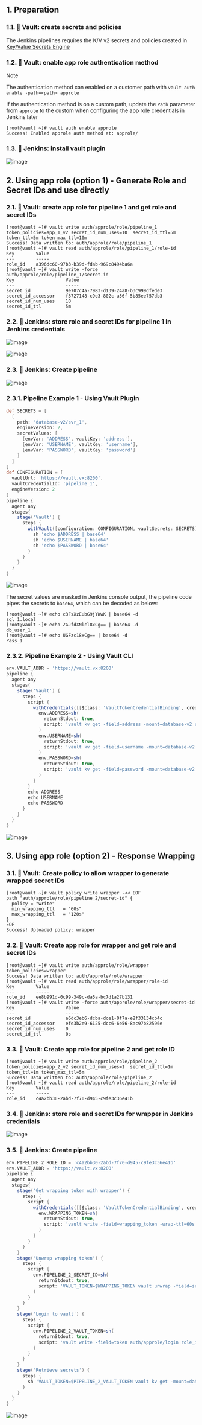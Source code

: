 ## 1. Preparation

### 1.1. 📌 Vault: create secrets and policies

The Jenkins pipelines requires the K/V v2 secrets and policies created in [Key/Value Secrets Engine](vault/key-vault-secrets-engine.md)

### 1.2. 📌 Vault: enable app role authentication method

> [!Note]
> 
> The authentication method can enabled on a customer path with `vault auth enable -path=<path> approle`
> 
> If the authentication method is on a custom path, update the `Path` parameter from `approle` to the custom when configuring the app role credentials in Jenkins later

```console
[root@vault ~]# vault auth enable approle
Success! Enabled approle auth method at: approle/
```

### 1.3. 📌 Jenkins: install vault plugin

![image](https://github.com/joetanx/hashicorp/assets/90442032/38c6efd8-693b-49af-af6d-d9b8a352a236)

## 2. Using app role (option 1) - Generate Role and Secret IDs and use directly

### 2.1. 📌 Vault: create app role for pipeline 1 and get role and secret IDs

```console
[root@vault ~]# vault write auth/approle/role/pipeline_1 token_policies=app_1_v2 secret_id_num_uses=10  secret_id_ttl=5m token_ttl=5m token_max_ttl=10m
Success! Data written to: auth/approle/role/pipeline_1
[root@vault ~]# vault read auth/approle/role/pipeline_1/role-id
Key        Value
---        -----
role_id    a396dc60-97b3-b39d-fdab-969c8494ba6a
[root@vault ~]# vault write -force auth/approle/role/pipeline_1/secret-id
Key                   Value
---                   -----
secret_id             9e707c4a-7983-d139-24a8-b3c999dfede3
secret_id_accessor    f3727148-c9e3-802c-a56f-5b85ee757db3
secret_id_num_uses    10
secret_id_ttl         5m
```

### 2.2. 📌 Jenkins: store role and secret IDs for pipeline 1 in Jenkins credentials

![image](https://github.com/joetanx/hashicorp/assets/90442032/e1efea91-d9a1-4e46-b32e-4e8c841649ce)

![image](https://github.com/joetanx/hashicorp/assets/90442032/73efb794-86af-4f95-ba8d-85c45cdcf7ab)

### 2.3. 📌 Jenkins: Create pipeline

![image](https://github.com/joetanx/hashicorp/assets/90442032/2c02fc3f-65e9-4783-9014-0c6e9c1ff4dd)

### 2.3.1. Pipeline Example 1 - Using Vault Plugin

```groovy
def SECRETS = [
  [
    path: 'database-v2/svr_1',
    engineVersion: 2,
    secretValues: [
      [envVar: 'ADDRESS', vaultKey: 'address'],
      [envVar: 'USERNAME', vaultKey: 'username'],
      [envVar: 'PASSWORD', vaultKey: 'password']
    ]
  ]
]
def CONFIGURATION = [
  vaultUrl: 'https://vault.vx:8200',
  vaultCredentialId: 'pipeline_1',
  engineVersion: 2
]
pipeline {
  agent any
  stages{   
    stage('Vault') {
      steps {
        withVault([configuration: CONFIGURATION, vaultSecrets: SECRETS]) {
          sh 'echo $ADDRESS | base64'
          sh 'echo $USERNAME | base64'
          sh 'echo $PASSWORD | base64'
        }
      }
    }
  }
}
```

![image](https://github.com/joetanx/hashicorp/assets/90442032/62bced54-9cfd-4efd-841d-8e1b7a03813c)

The secret values are masked in Jenkins console output, the pipeline code pipes the secrets to `base64`, which can be decoded as below:

```console
[root@vault ~]# echo c3FsXzEubG9jYWwK | base64 -d
sql_1.local
[root@vault ~]# echo ZGJfdXNlcl8xCg== | base64 -d
db_user_1
[root@vault ~]# echo UGFzc18xCg== | base64 -d
Pass_1
```

### 2.3.2. Pipeline Example 2 - Using Vault CLI

```groovy
env.VAULT_ADDR = 'https://vault.vx:8200'
pipeline {
  agent any
  stages{
    stage('Vault') {
      steps {
        script {
          withCredentials([[$class: 'VaultTokenCredentialBinding', credentialsId: 'pipeline_1', vaultAddr: VAULT_ADDR]]) {
            env.ADDRESS=sh(
              returnStdout: true,
              script: 'vault kv get -field=address -mount=database-v2 svr_1'
            )
            env.USERNAME=sh(
              returnStdout: true,
              script: 'vault kv get -field=username -mount=database-v2 svr_1'
            )
            env.PASSWORD=sh(
              returnStdout: true,
              script: 'vault kv get -field=password -mount=database-v2 svr_1'
            )
          }
        }
        echo ADDRESS
        echo USERNAME
        echo PASSWORD
      }
    }
  }
}
```

![image](https://github.com/joetanx/hashicorp/assets/90442032/71d07356-0faa-496f-985d-9bc3e54db5bf)

## 3. Using app role (option 2) - Response Wrapping

### 3.1. 📌 Vault: Create policy to allow wrapper to generate wrapped secret IDs

```console
[root@vault ~]# vault policy write wrapper -<< EOF
path "auth/approle/role/pipeline_2/secret-id" {
  policy = "write"
  min_wrapping_ttl   = "60s"
  max_wrapping_ttl   = "120s"
}
EOF
Success! Uploaded policy: wrapper
```

### 3.2. 📌 Vault: Create app role for wrapper and get role and secret IDs

```console
[root@vault ~]# vault write auth/approle/role/wrapper token_policies=wrapper
Success! Data written to: auth/approle/role/wrapper
[root@vault ~]# vault read auth/approle/role/wrapper/role-id
Key        Value
---        -----
role_id    ee8b991d-0c99-349c-da5a-bc7d1a27b131
[root@vault ~]# vault write -force auth/approle/role/wrapper/secret-id
Key                   Value
---                   -----
secret_id             a6dc3eb6-dcba-dce1-0f7a-e2f33134cb4c
secret_id_accessor    efe3b2e9-6125-dcc6-6e56-8ac97b82596e
secret_id_num_uses    0
secret_id_ttl         0s
```

### 3.3. 📌 Vault: Create app role for pipeline 2 and get role ID

```console
[root@vault ~]# vault write auth/approle/role/pipeline_2 token_policies=app_2_v2 secret_id_num_uses=1  secret_id_ttl=1m token_ttl=1m token_max_ttl=5m
Success! Data written to: auth/approle/role/pipeline_2
[root@vault ~]# vault read auth/approle/role/pipeline_2/role-id
Key        Value
---        -----
role_id    c4a2bb30-2abd-7f70-d945-c9fe3c36e41b
```

### 3.4. 📌 Jenkins: store role and secret IDs for wrapper in Jenkins credentials

![image](https://github.com/joetanx/hashicorp/assets/90442032/124ba06a-f00d-4e33-9838-986f3d5782b0)

### 3.5. 📌 Jenkins: Create pipeline

```groovy
env.PIPELINE_2_ROLE_ID = 'c4a2bb30-2abd-7f70-d945-c9fe3c36e41b'
env.VAULT_ADDR = 'https://vault.vx:8200'
pipeline {
  agent any
  stages{
    stage('Get wrapping token with wrapper') {
      steps {
        script {
          withCredentials([[$class: 'VaultTokenCredentialBinding', credentialsId: 'wrapper', vaultAddr: VAULT_ADDR]]) {
            env.WRAPPING_TOKEN=sh(
              returnStdout: true,
              script: 'vault write -field=wrapping_token -wrap-ttl=60s -force auth/approle/role/pipeline_2/secret-id'
            )
          }
        }
      }
    }
    stage('Unwrap wrapping token') {
      steps {
        script {
          env.PIPELINE_2_SECRET_ID=sh(
            returnStdout: true,
            script: 'VAULT_TOKEN=$WRAPPING_TOKEN vault unwrap -field=secret_id'
          )
        }
      }
    }
    stage('Login to vault') {
      steps {
        script {
          env.PIPELINE_2_VAULT_TOKEN=sh(
            returnStdout: true,
            script: 'vault write -field=token auth/approle/login role_id=$PIPELINE_2_ROLE_ID secret_id=$PIPELINE_2_SECRET_ID'
          )
        }
      }
    }
    stage('Retrieve secrets') {
      steps {
        sh 'VAULT_TOKEN=$PIPELINE_2_VAULT_TOKEN vault kv get -mount=database-v2 svr_2'
      }
    }
  }
}
```

![image](https://github.com/joetanx/hashicorp/assets/90442032/f1c9e070-ff02-4059-93a1-8e477275a1b8)
